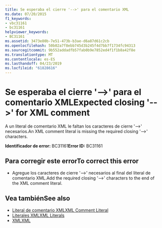 ```yaml
---
title: Se esperaba el cierre '-->' para el comentario XML
ms.date: 07/20/2015
f1_keywords:
- vbc31161
- bc31161
helpviewer_keywords:
- BC31161
ms.assetid: 3473e80b-7e51-473b-b3ae-d6a87d61c2cb
ms.openlocfilehash: 50b02a7f8ebb745d3b245f4d7bb7f1734fc94313
ms.sourcegitcommit: 9b552addadfb57fab0b9e7852ed4f1f1b8a42f8e
ms.translationtype: MT
ms.contentlocale: es-ES
ms.lasthandoff: 04/23/2019
ms.locfileid: "61828616"
---
```

# <a name="expected-closing----for-xml-comment"></a><span data-ttu-id="23e1e-102">Se esperaba el cierre '-->' para el comentario XML</span><span class="sxs-lookup"><span data-stu-id="23e1e-102">Expected closing '-->' for XML comment</span></span>
<span data-ttu-id="23e1e-103">A un literal de comentario XML le faltan los caracteres de cierre '-->' necesarios.</span><span class="sxs-lookup"><span data-stu-id="23e1e-103">An XML comment literal is missing the required closing '-->' characters.</span></span>  
  
 <span data-ttu-id="23e1e-104">**Identificador de error:** BC31161</span><span class="sxs-lookup"><span data-stu-id="23e1e-104">**Error ID:** BC31161</span></span>  
  
## <a name="to-correct-this-error"></a><span data-ttu-id="23e1e-105">Para corregir este error</span><span class="sxs-lookup"><span data-stu-id="23e1e-105">To correct this error</span></span>  
  
-   <span data-ttu-id="23e1e-106">Agregue los caracteres de cierre '-->' necesarios al final del literal de comentario XML.</span><span class="sxs-lookup"><span data-stu-id="23e1e-106">Add the required closing '-->' characters to the end of the XML comment literal.</span></span>  
  
## <a name="see-also"></a><span data-ttu-id="23e1e-107">Vea también</span><span class="sxs-lookup"><span data-stu-id="23e1e-107">See also</span></span>

- [<span data-ttu-id="23e1e-108">Literal de comentario XML</span><span class="sxs-lookup"><span data-stu-id="23e1e-108">XML Comment Literal</span></span>](../../visual-basic/language-reference/xml-literals/xml-comment-literal.md)
- [<span data-ttu-id="23e1e-109">Literales XML</span><span class="sxs-lookup"><span data-stu-id="23e1e-109">XML Literals</span></span>](../../visual-basic/language-reference/xml-literals/index.md)
- [<span data-ttu-id="23e1e-110">XML</span><span class="sxs-lookup"><span data-stu-id="23e1e-110">XML</span></span>](../../visual-basic/programming-guide/language-features/xml/index.md)
